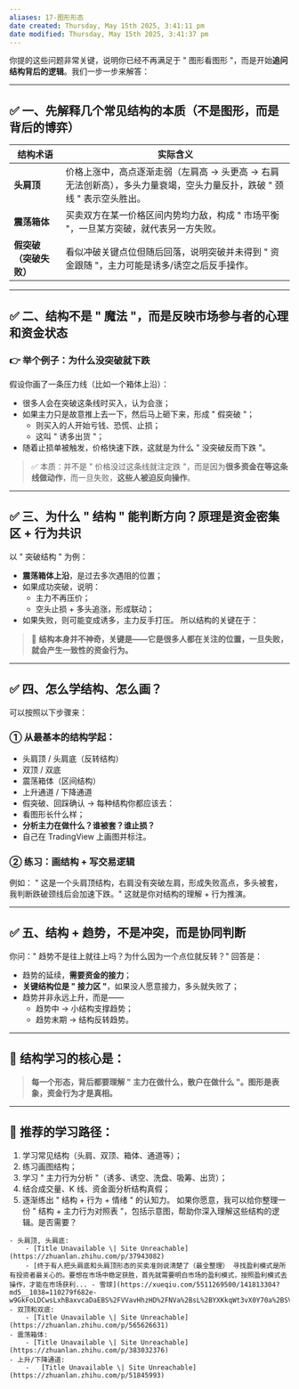```yaml
---
aliases: 17-图形形态
date created: Thursday, May 15th 2025, 3:41:11 pm
date modified: Thursday, May 15th 2025, 3:41:37 pm
---
```


你提的这些问题非常关键，说明你已经不再满足于 " 图形看图形 "，而是开始**追问结构背后的逻辑**。我们一步一步来解答：
***
## ✅ 一、先解释几个常见结构的本质（不是图形，而是背后的博弈）
|结构术语|实际含义|
|---|---|
|**头肩顶**|价格上涨中，高点逐渐走弱（左肩高 → 头更高 → 右肩无法创新高），多头力量衰竭，空头力量反扑，跌破 " 颈线 " 表示空头胜出。|
|**震荡箱体**|买卖双方在某一价格区间内势均力敌，构成 " 市场平衡 "，一旦某方突破，就代表另一方失败。|
|**假突破（突破失败）**|看似冲破关键点位但随后回落，说明突破并未得到 " 资金跟随 "，主力可能是诱多/诱空之后反手操作。|
***
## ✅ 二、结构不是 " 魔法 "，而是反映**市场参与者的心理和资金状态**
### 👉 举个例子：为什么**没突破就下跌**
假设你画了一条压力线（比如一个箱体上沿）：
- 很多人会在突破这条线时买入，认为会涨；
- 如果主力只是故意推上去一下，然后马上砸下来，形成 " 假突破 "；
    - 则买入的人开始亏钱、恐慌、止损；
    - 这叫 " 诱多出货 "；
- 随着止损单被触发，价格快速下跌，这就是为什么 " 没突破反而下跌 "。

> ✅ 本质：并不是 " 价格没过这条线就注定跌 "，而是因为**很多资金在等这条线做动作**，而一旦失败，**这些人被迫反向操作**。

***
## ✅ 三、为什么 " 结构 " 能判断方向？原理是**资金密集区 + 行为共识**
以 " 突破结构 " 为例：
- **震荡箱体上沿**，是过去多次遇阻的位置；
- 如果成功突破，说明：
    - 主力不再压价；
    - 空头止损 + 多头追涨，形成联动；
- 如果失败，则可能变成诱多，主力反手打压。
所以结构的关键在于：

> 📌 **结构本身并不神奇，关键是——它是很多人都在关注的位置，一旦失败，就会产生一致性的资金行为。**

***
## ✅ 四、怎么学结构、怎么画？
可以按照以下步骤来：
### ① **从最基本的结构学起**：
- 头肩顶 / 头肩底（反转结构）
- 双顶 / 双底
- 震荡箱体（区间结构）
- 上升通道 / 下降通道
- 假突破、回踩确认
→ 每种结构你都应该去：
- 看图形长什么样；
- **分析主力在做什么？谁被套？谁止损？**
- 自己在 TradingView 上画图并标注。
### ② **练习：画结构 + 写交易逻辑**
例如：
" 这是一个头肩顶结构，右肩没有突破左肩，形成失败高点，多头被套，我判断跌破颈线后会加速下跌。"
这就是你对结构的理解 + 行为推演。
***
## ✅ 五、结构 + 趋势，不是冲突，而是协同判断
你问：" 趋势不是往上就往上吗？为什么因为一个点位就反转？"
回答是：
- 趋势的延续，**需要资金的接力**；
- **关键结构位是 " 接力区 "**，如果没人愿意接力，多头就失败了；
- 趋势并非永远上升，而是——
    - 趋势中 → 小结构支撑趋势；
    - 趋势末期 → 结构反转趋势。
***
## 🧠 结构学习的核心是：

> **每一个形态，背后都要理解 " 主力在做什么，散户在做什么 "。图形是表象，资金行为才是真相。**

***
## 📘 推荐的学习路径：
1. 学习常见结构（头肩、双顶、箱体、通道等）；
2. 练习画图结构；
3. 学习 " 主力行为分析 "（诱多、诱空、洗盘、吸筹、出货）；
4. 结合成交量、K 线、资金面分析结构真假；
5. 逐渐练出 " 结构 + 行为 + 情绪 " 的认知力。
如果你愿意，我可以给你整理一份 " 结构 + 主力行为对照表 "，包括示意图，帮助你深入理解这些结构的逻辑。是否需要？

```ad-info
- 头肩顶, 头肩底:
	- [Title Unavailable \| Site Unreachable](https://zhuanlan.zhihu.com/p/37943082)
	- [终于有人把头肩底和头肩顶形态的买卖准则说清楚了（最全整理） 寻找盈利模式是所有投资者最关心的。要想在市场中稳定获胜，首先就需要明白市场的盈利模式，按照盈利模式去操作，才能在市场获利... - 雪球](https://xueqiu.com/5511269500/141813304?md5__1038=110279f682e-w9GkFoLDCwsLxhBaxvcaDaEBS%2FVVavHhzHD%2FNVa%2BsL%2BYXKkqWt3vX0Y70a%2BSVgSH5saFkYWaIk%2BYadk%2B%2FajkdRawkuoaskYUalkXBJa4MsLyE0wudaRx7Da%2FkwoIaZ8BkaYvg3Lqau7Ldn9LboaLXyd%2FkkueK28eJfvLSsKaJY%2BQ0ZkyAftQS4HaX%2BLeCyXaka)
- 双顶和双底:
	- [Title Unavailable \| Site Unreachable](https://zhuanlan.zhihu.com/p/565626631)
- 震荡箱体:
	- [Title Unavailable \| Site Unreachable](https://zhuanlan.zhihu.com/p/383032376)
- 上升/下降通道:
	-	[Title Unavailable \| Site Unreachable](https://zhuanlan.zhihu.com/p/51845993)
```
